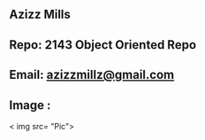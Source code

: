 ## Azizz Mills
## Repo: 2143 Object Oriented Repo 
## Email: azizzmillz@gmail.com
## Image :
< img src= "Pic">
